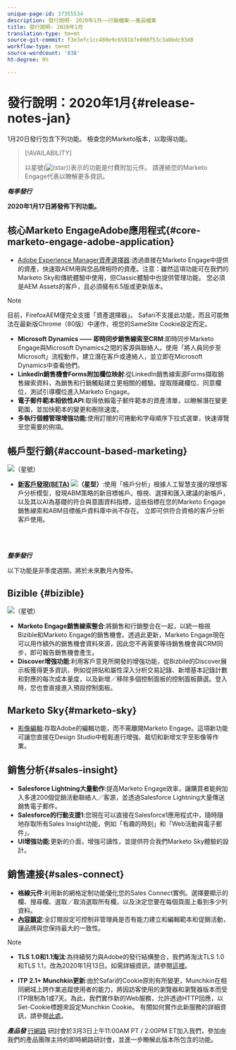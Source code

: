 ```yaml
---
unique-page-id: 37355534
description: 發行說明- 2020年1月——行銷檔案——產品檔案
title: 發行說明- 2020年1月
translation-type: tm+mt
source-git-commit: f3e3efc1cc480e9c6501b7e808f53c3a8bdc93d8
workflow-type: tm+mt
source-wordcount: '838'
ht-degree: 0%

---
```



# 發行說明：2020年1月{#release-notes-jan}

1月20日發行包含下列功能。 檢查您的Marketo版本，以取得功能。

>[!AVAILABILITY]
>
>以星號(![(star)](assets/star-yellow.svg))表示的功能是付費附加元件。 請連絡您的Marketo Engage代表以瞭解更多資訊。

**_每季發行_**

**2020年1月17日將發佈下列功能。**

## 核心Marketo EngageAdobe應用程式{#core-marketo-engage-adobe-application}

* [Adobe Experience Manager資產選擇器](/help/marketo/product-docs/core-marketo-concepts/miscellaneous/importing-assets-with-adobe-experience-manager.md):透過直接在Marketo Engage中提供的資產，快速取AEM用與您品牌相符的資產。注意：雖然這項功能可在我們的Marketo Sky和傳統體驗中使用，但Classic體驗中也提供管理功能。 您必須是AEM Assets的客戶，且必須擁有6.5版或更新版本。

>[!NOTE]
>
>目前，FirefoxAEM僅完全支援「資產選擇器」。 Safari不支援此功能，而且可能無法在最新版Chrome（80版）中運作，視您的SameSite Cookie設定而定。

* **Microsoft Dynamics —— 即時同步銷售線索至CRM**:即時同步Marketo Engage與Microsoft Dynamics之間的客源與聯絡人。使用「將人員同步至Microsoft」流程動作，建立潛在客戶或連絡人，並立即在Microsoft Dynamics中查看他們。
* **LinkedIn銷售機會Forms附加欄位映射**:從LinkedIn銷售線索源Forms擷取銷售線索資料，為銷售和行銷觸點建立更相關的體驗。提取隱藏欄位、同意欄位，測試引導欄位進入Marketo Engage。
* **電子郵件範本相依性API**:取得依賴電子郵件範本的資產清單，以瞭解潛在變更範圍，並加快範本的變更和刪除速度。
* **多執行個體管理增強功能**:使用訂閱的可捲動和字母順序下拉式選單，快速導覽至您需要的例項。

## 帳戶型行銷{#account-based-marketing}

![（星號）](assets/star-yellow.svg)

* **[新客戶發現(BETA)](https://docs.marketo.com/x/WQA6Ag) ![（星型）](assets/star-yellow.svg)**:使用「帳戶分析」根據人工智慧支援的理想客戶分析模型，發現ABM策略的新目標帳戶。檢視、選擇和匯入建議的新帳戶，以及其以AI為基礎的符合與意圖資料指標，這些指標在您的Marketo Engage銷售線索和ABM目標帳戶資料庫中尚不存在。 立即可供符合資格的客戶分析客戶使用。

<br> 

**_整季發行_**

以下功能是非季度週期，將於未來數月內發佈。

## Bizible {#bizible}

![（星號）](assets/star-yellow.svg)

* **Marketo Engage銷售線索整合**:將銷售和行銷整合在一起，以統一檢視Bizible和Marketo Engage的銷售機會。透過此更新，Marketo Engage現在可以用作額外的銷售機會資料來源，因此您不再需要等待銷售機會與CRM同步，即可報告銷售機會產生。
* **Discover增強功能**:利用客戶意見所開發的增強功能，從Bizbile的Discover展示板獲得更多資訊，例如從拼貼和屬性深入分析交易記錄、新增基本記錄計數和對應的每次成本量度，以及新增／移除多個控制面板的控制面板篩選。登入時，您也會直接進入預設控制面板。

## Marketo Sky{#marketo-sky}

* [影像編輯](https://experienceleague.adobe.com/docs/marketo/sky/design-studio/marketo-image-editor.html?lang=en#design-studio):存取Adobe的編輯功能，而不需離開Marketo Engage。這項新功能可讓您直接在Design Studio中輕鬆進行增強、裁切和新增文字至影像等作業。

## 銷售分析{#sales-insight}

* **Salesforce Lightning大量動作**:提高Marketo Engage效率，讓購買者能夠加入多達200個促銷活動聯絡人／客源，並透過Salesforce Lightning大量傳送銷售電子郵件。
* **Salesforce的行動支援1**:您現在可以直接在Salesforce1應用程式中，隨時隨地存取所有Sales Insight功能，例如「有趣的時刻」和「Web活動與電子郵件」。
* **UI增強功能**:更新的介面，增強可讀性，並提供符合我們Marketo Sky體驗的設計。

## 銷售連接{#sales-connect}

* **格線元件**:利用新的網格定制功能優化您的Sales Connect實例。選擇要顯示的欄、搜尋欄、選取／取消選取所有欄，以及決定您要在每個頁面上看到多少列資料。
* **[內容鎖定](/help/marketo/product-docs/marketo-sales-connect/admin/content-lockdown.md)**:全訂閱設定可控制非管理員是否有能力建立和編輯範本和促銷活動，讓品牌與您保持最大的一致性。

>[!NOTE]
>
>* **TLS 1.0和1.1淘汰**:為持續努力與Adobe的發行結構整合，我們將淘汰TLS 1.0和TLS 1.1，改為2020年1月13日。如需詳細資訊，請參閱[這裡](https://nation.marketo.com/docs/DOC-7059-tls-10-11-deprecation-faq)。
   >
   >
* **ITP 2.1+ Munchkin更新**:由於Safari的Cookie原則有所變更，Munchkin在相同網域上跨作業追蹤使用者的能力，將因訪客使用的瀏覽器和瀏覽器版本而受ITP限制為1或7天。為此，我們實作新的Web服務，允許透過HTTP回應，以Set-Cookie標題來設定Munchkin Cookie。 有關如何實作此新服務的詳細資訊，請參閱[此處](https://nation.marketo.com/docs/DOC-7351)。


**_產品發_** [行網路](https://engage.marketo.com/Jan_Feb_20_Release_Webinar_Registration.html) 研討會於3月3日上午11:00AM PT / 2:00PM ET加入我們，參加由我們的產品團隊主持的即時網路研討會，並進一步瞭解此版本所包含的功能。
